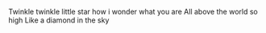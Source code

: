Twinkle twinkle little star
how i wonder what you are
All above the world so high
Like a diamond in the sky